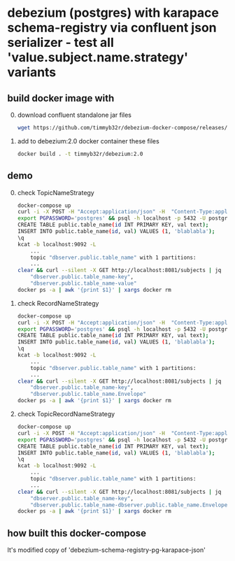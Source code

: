 # debezium (postgres) with karapace schema-registry via confluent json serializer - test all 'value.subject.name.strategy' variants

## build docker image with

0. download confluent standalone jar files
    ```sh
    wget https://github.com/timmyb32r/debezium-docker-compose/releases/download/7.0.1/confluent-serializers-standalone-7.0.1.tar.gz && tar --strip-components=2 -xzf confluent-serializers-standalone-7.0.1.tar.gz && rm ./confluent-serializers-standalone-7.0.1.tar.gz
    ```

1. add to debezium:2.0 docker container these files
    ```sh
    docker build . -t timmyb32r/debezium:2.0
    ```

## demo

0) check TopicNameStrategy
    ```sh
    docker-compose up
    curl -i -X POST -H "Accept:application/json" -H  "Content-Type:application/json" http://localhost:8083/connectors/ -d @register-postgres-karapace-json.00.json
    export PGPASSWORD='postgres' && psql -h localhost -p 5432 -U postgres -d postgres
    CREATE TABLE public.table_name(id INT PRIMARY KEY, val text);
    INSERT INTO public.table_name(id, val) VALUES (1, 'blablabla');
    \q
    kcat -b localhost:9092 -L
        ...
        topic "dbserver.public.table_name" with 1 partitions:
        ...
    clear && curl --silent -X GET http://localhost:8081/subjects | jq
        "dbserver.public.table_name-key",
        "dbserver.public.table_name-value"
    docker ps -a | awk '{print $1}' | xargs docker rm
    ```

1) check RecordNameStrategy
    ```sh
    docker-compose up
    curl -i -X POST -H "Accept:application/json" -H  "Content-Type:application/json" http://localhost:8083/connectors/ -d @register-postgres-karapace-json.01.json
    export PGPASSWORD='postgres' && psql -h localhost -p 5432 -U postgres -d postgres
    CREATE TABLE public.table_name(id INT PRIMARY KEY, val text);
    INSERT INTO public.table_name(id, val) VALUES (1, 'blablabla');
    \q
    kcat -b localhost:9092 -L
        ...
        topic "dbserver.public.table_name" with 1 partitions:
        ...
    clear && curl --silent -X GET http://localhost:8081/subjects | jq
        "dbserver.public.table_name-key",
        "dbserver.public.table_name.Envelope"
    docker ps -a | awk '{print $1}' | xargs docker rm
    ```

2) check TopicRecordNameStrategy
    ```sh
    docker-compose up
    curl -i -X POST -H "Accept:application/json" -H  "Content-Type:application/json" http://localhost:8083/connectors/ -d @register-postgres-karapace-json.02.json
    export PGPASSWORD='postgres' && psql -h localhost -p 5432 -U postgres -d postgres
    CREATE TABLE public.table_name(id INT PRIMARY KEY, val text);
    INSERT INTO public.table_name(id, val) VALUES (1, 'blablabla');
    \q
    kcat -b localhost:9092 -L
        ...
        topic "dbserver.public.table_name" with 1 partitions:
        ...
    clear && curl --silent -X GET http://localhost:8081/subjects | jq
        "dbserver.public.table_name-key",
        "dbserver.public.table_name-dbserver.public.table_name.Envelope"
    docker ps -a | awk '{print $1}' | xargs docker rm
    ```

## how built this docker-compose

It's modified copy of 'debezium-schema-registry-pg-karapace-json'
